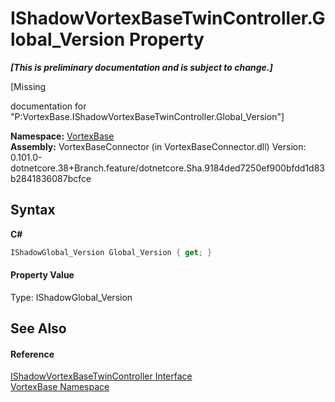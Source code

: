 # IShadowVortexBaseTwinController.Global_Version Property 
 _**\[This is preliminary documentation and is subject to change.\]**_

\[Missing <summary> documentation for "P:VortexBase.IShadowVortexBaseTwinController.Global_Version"\]

**Namespace:**&nbsp;<a href="N_VortexBase.md">VortexBase</a><br />**Assembly:**&nbsp;VortexBaseConnector (in VortexBaseConnector.dll) Version: 0.101.0-dotnetcore.38+Branch.feature/dotnetcore.Sha.9184ded7250ef900bfdd1d83b2841836087bcfce

## Syntax

**C#**<br />
``` C#
IShadowGlobal_Version Global_Version { get; }
```


#### Property Value
Type: IShadowGlobal_Version

## See Also


#### Reference
<a href="T_VortexBase_IShadowVortexBaseTwinController.md">IShadowVortexBaseTwinController Interface</a><br /><a href="N_VortexBase.md">VortexBase Namespace</a><br />